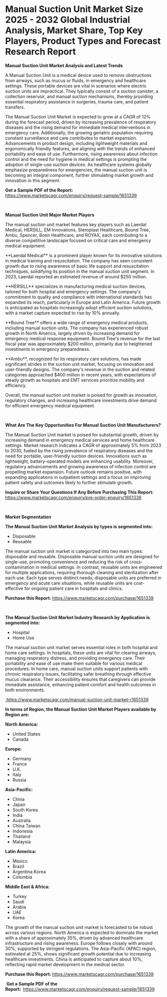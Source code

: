 <p><h1>Manual Suction Unit Market Size 2025 - 2032 Global Industrial Analysis, Market Share, Top Key Players, Product Types and Forecast Research Report</h1></p><p><strong>Manual Suction Unit Market Analysis and Latest Trends</strong></p>
<p><p>A Manual Suction Unit is a medical device used to remove obstructions from airways, such as mucus or fluids, in emergency and healthcare settings. These portable devices are vital in scenarios where electric suction units are impractical. They typically consist of a suction canister, a collection reservoir, and manual suction mechanisms, thereby providing essential respiratory assistance in surgeries, trauma care, and patient transfers.</p><p>The Manual Suction Unit Market is expected to grow at a CAGR of 12% during the forecast period, driven by increasing prevalence of respiratory diseases and the rising demand for immediate medical interventions in emergency care. Additionally, the growing geriatric population requiring constant surveillance and care contributes to market expansion. Advancements in product design, including lightweight materials and ergonomically friendly features, are aligning with the trends of enhanced portability and ease of use. Furthermore, rising awareness about infection control and the need for hygiene in medical settings is prompting the adoption of single-use suction devices. As healthcare systems globally emphasize preparedness for emergencies, the manual suction unit is becoming an integral component, further stimulating market growth and innovation in this segment.</p></p>
<p><strong>Get a Sample PDF of the Report:&nbsp;</strong> <a href="https://www.marketscagr.com/enquiry/request-sample/1651339?utm_campaign=3228&utm_medium=2&utm_source=Github&utm_content=ia&utm_term=13042025&utm_id=manual-suction-unit">https://www.marketscagr.com/enquiry/request-sample/1651339</a></p>
<p>&nbsp;</p>
<p><strong>Manual Suction Unit Major Market Players</strong></p>
<p><p>The manual suction unit market features key players such as Laerdal Medical, HERSILL, EM Innovations, Steroplast Healthcare, Bound Tree, Ambu, Spencer, Boen Healthcare, and ROYAX, each contributing to a diverse competitive landscape focused on critical care and emergency medical equipment.</p><p>**Laerdal Medical** is a prominent player known for its innovative solutions in medical training and resuscitation. The company has seen consistent growth due to rising awareness of basic life support and resuscitation techniques, solidifying its position in the manual suction unit segment. In 2023, Laerdal reported an estimated revenue of around $250 million.</p><p>**HERSILL** specializes in manufacturing medical suction devices, tailored for both hospital and emergency settings. The company's commitment to quality and compliance with international standards has expanded its reach, particularly in Europe and Latin America. Future growth is anticipated as hospitals increasingly adopt efficient suction solutions, with a market capture expected to rise by 10% annually.</p><p>**Bound Tree** offers a wide range of emergency medical products, including manual suction units. The company has experienced robust growth in North America, largely driven by increasing demand for emergency medical response equipment. Bound Tree's revenue for the last fiscal year was approximately $200 million, primarily due to heightened investments in emergency preparedness.</p><p>**Ambu**, recognized for its respiratory care solutions, has made significant strides in the suction unit market, focusing on innovation and user-friendly designs. The company's revenue in the suction and related categories approached $400 million in recent years, with expectations of steady growth as hospitals and EMT services prioritize mobility and efficiency.</p><p>Overall, the manual suction unit market is poised for growth as innovation, regulatory changes, and increasing healthcare investments drive demand for efficient emergency medical equipment.</p></p>
<p>&nbsp;</p>
<p><strong>What Are The Key Opportunities For Manual Suction Unit Manufacturers?</strong></p>
<p><p>The Manual Suction Unit market is poised for substantial growth, driven by increasing demand in emergency medical services and home healthcare settings. Market research indicates a CAGR of approximately 5% from 2023 to 2030, fueled by the rising prevalence of respiratory diseases and the need for portable, user-friendly suction devices. Innovations such as lightweight, battery-operated models are enhancing usability. Moreover, regulatory advancements and growing awareness of infection control are propelling market expansion. Future outlook remains positive, with expanding applications in outpatient settings and a focus on improving patient safety and outcomes likely to further stimulate growth.</p></p>
<p><strong>Inquire or Share Your Questions If Any Before Purchasing This Report:</strong> <a href="https://www.marketscagr.com/enquiry/pre-order-enquiry/1651339?utm_campaign=3228&utm_medium=2&utm_source=Github&utm_content=ia&utm_term=13042025&utm_id=manual-suction-unit">https://www.marketscagr.com/enquiry/pre-order-enquiry/1651339</a></p>
<p>&nbsp;</p>
<p><strong>Market Segmentation</strong></p>
<p><strong>The Manual Suction Unit Market Analysis by types is segmented into:</strong></p>
<p><ul><li>Disposable</li><li>Reusable</li></ul></p>
<p><p>The manual suction unit market is categorized into two main types: disposable and reusable. Disposable manual suction units are designed for single-use, promoting convenience and reducing the risk of cross-contamination in medical settings. In contrast, reusable units are engineered for multiple applications, requiring thorough cleaning and sterilization after each use. Each type serves distinct needs; disposable units are preferred in emergency and acute care situations, while reusable units are cost-effective for ongoing patient care in hospitals and clinics.</p></p>
<p><strong>Purchase this Report:&nbsp;</strong><a href="https://www.marketscagr.com/purchase/1651339?utm_campaign=3228&utm_medium=2&utm_source=Github&utm_content=ia&utm_term=13042025&utm_id=manual-suction-unit">https://www.marketscagr.com/purchase/1651339</a></p>
<p>&nbsp;</p>
<p><strong>The Manual Suction Unit Market Industry Research by Application is segmented into:</strong></p>
<p><ul><li>Hospital</li><li>Home Use</li></ul></p>
<p><p>The manual suction unit market serves essential roles in both hospital and home care settings. In hospitals, these units are vital for clearing airways, managing respiratory distress, and providing emergency care. Their portability and ease of use make them suitable for various medical procedures. In home care, manual suction units support patients with chronic respiratory issues, facilitating safer breathing through effective mucus clearance. Their accessibility ensures that caregivers can provide immediate assistance, enhancing patient comfort and health outcomes in both environments.</p></p>
<p><a href="https://www.marketscagr.com/manual-suction-unit-market-r1651339?utm_campaign=3228&utm_medium=2&utm_source=Github&utm_content=ia&utm_term=13042025&utm_id=manual-suction-unit">&nbsp;https://www.marketscagr.com/manual-suction-unit-market-r1651339</a></p>
<p><strong>In terms of Region, the Manual Suction Unit Market Players available by Region are:</strong></p>
<p>
    <p> <strong> North America: </strong>
        <ul>
            <li>United States</li>
            <li>Canada</li>
        </ul>
        </p> 
    <p> <strong> Europe: </strong>
        <ul>
            <li>Germany</li>
            <li>France</li>
            <li>U.K.</li>
            <li>Italy</li>
            <li>Russia</li>
        </ul>
        </p> 
    <p> <strong> Asia-Pacific: </strong>
        <ul>
            <li>China</li>
            <li>Japan</li>
            <li>South Korea</li>
            <li>India</li>
            <li>Australia</li>
            <li>China Taiwan</li>
            <li>Indonesia</li>
            <li>Thailand</li>
            <li>Malaysia</li>
        </ul>
        </p> 
    <p> <strong> Latin America: </strong>
        <ul>
            <li>Mexico</li>
            <li>Brazil</li>
            <li>Argentina Korea</li>
            <li>Colombia</li>
        </ul>
        </p> 
    <p> <strong> Middle East & Africa: </strong>
        <ul>
            <li>Turkey</li>
            <li>Saudi</li>
            <li>Arabia</li>
            <li>UAE</li>
            <li>Korea</li>
        </ul>
    </p>
    </p>
<p><p>The growth of the manual suction unit market is forecasted to be robust across various regions. North America is expected to dominate the market with a share of approximately 35%, driven by advanced healthcare infrastructure and rising awareness. Europe follows closely with around 30%, supported by stringent regulations. The Asia-Pacific (APAC) region, estimated at 25%, shows significant growth potential due to increasing healthcare investments. China is anticipated to capture about 10%, reflecting rapid market development in the medical sector.</p></p>
<p><strong>Purchase this Report: </strong><a href="https://www.marketscagr.com/purchase/1651339?utm_campaign=3228&utm_medium=2&utm_source=Github&utm_content=ia&utm_term=13042025&utm_id=manual-suction-unit">https://www.marketscagr.com/purchase/1651339</a></p>
<p>&nbsp;<strong>Get a Sample PDF of the Report:&nbsp;&nbsp;</strong><a href="https://www.marketscagr.com/enquiry/request-sample/1651339?utm_campaign=3228&utm_medium=2&utm_source=Github&utm_content=ia&utm_term=13042025&utm_id=manual-suction-unit">https://www.marketscagr.com/enquiry/request-sample/1651339</a></p>
<p><strong></strong></p>
<p><p></p><p></p><p></p></p>